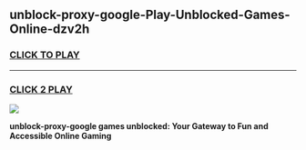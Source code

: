
## unblock-proxy-google-Play-Unblocked-Games-Online-dzv2h
<h3>
<a href="https://premium76.site?title=unblock-proxy-google&ref=25A">CLICK TO PLAY</a></h3>
<hr>

<h3>
<a href="https://premium76.site?title=unblock-proxy-google&ref=25A">CLICK 2 PLAY</a>
  
</h3>

<a href="https://premium76.site?title=unblock-proxy-google&ref=25A"><img src="https://clearcache.store/games.png"></a>


**unblock-proxy-google games unblocked: Your Gateway to Fun and Accessible Online Gaming**
